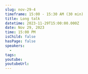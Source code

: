 ```yaml
---
slug: nov-29-4
timeframe: 15:00 - 15:30 AM (30 min)
title: Long talk
datetime: 2023-11-29T15:00:00.000Z
date: Nov 29, 2023
time: 15:00 PM
isChild: false
hasPage: false
speakers:
  -
tags:
youtube:
youtubeUrl:
---
```

